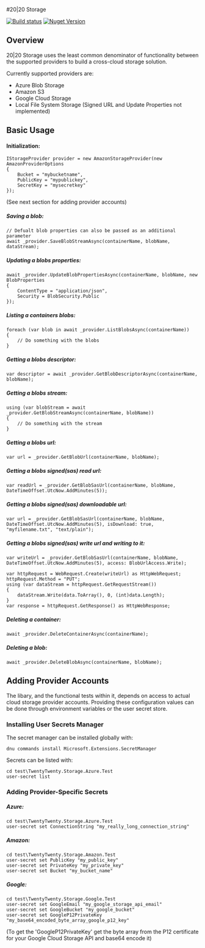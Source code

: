 #20|20 Storage

[![Build status](https://ci.appveyor.com/api/projects/status/0ss5kpj5gy739vwx/branch/master?svg=true)](https://ci.appveyor.com/project/2020IP/twentytwenty-storage/branch/master)
[![Nuget Version](https://img.shields.io/nuget/v/TwentyTwenty.Storage.svg)](https://www.nuget.org/packages/TwentyTwenty.Storage/)

<!--TravisCI: [![Build Status](https://travis-ci.org/2020IP/TwentyTwenty.Storage.svg)](https://travis-ci.org/2020IP/TwentyTwenty.Storage)-->

## Overview

20|20 Storage uses the least common denominator of functionality between the supported providers to build a cross-cloud storage solution.

Currently supported providers are:
* Azure Blob Storage
* Amazon S3
* Google Cloud Storage
* Local File System Storage (Signed URL and Update Properties not implemented)

## Basic Usage

#### Initialization:
```
IStorageProvider provider = new AmazonStorageProvider(new AmazonProviderOptions
{
    Bucket = "mybucketname",
    PublicKey = "mypublickey",
    SecretKey = "mysecretkey"
});
```
(See next section for adding provider accounts)

##### Saving a blob:
```
// Defualt blob properties can also be passed as an additional parameter
await _provider.SaveBlobStreamAsync(containerName, blobName, dataStream);
```

##### Updating a blobs properties:
```
await _provider.UpdateBlobPropertiesAsync(containerName, blobName, new BlobProperties
{
    ContentType = "application/json",
    Security = BlobSecurity.Public
});
```

##### Listing a containers blobs:
```
foreach (var blob in await _provider.ListBlobsAsync(containerName))
{
    // Do something with the blobs
}
```

##### Getting a blobs descriptor:
```
var descriptor = await _provider.GetBlobDescriptorAsync(containerName, blobName);
```

##### Getting a blobs stream:
```
using (var blobStream = await _provider.GetBlobStreamAsync(containerName, blobName))
{
    // Do something with the stream
}
```

##### Getting a blobs url:
```
var url = _provider.GetBlobUrl(containerName, blobName);
```

##### Getting a blobs signed(sas) read url:
```
var readUrl = _provider.GetBlobSasUrl(containerName, blobName, DateTimeOffset.UtcNow.AddMinutes(5));
```

##### Getting a blobs signed(sas) downloadable url:
```
var url = _provider.GetBlobSasUrl(containerName, blobName, DateTimeOffset.UtcNow.AddMinutes(5), isDownload: true, "myfilename.txt", "text/plain");
```

##### Getting a blobs signed(sas) write url and writing to it:
```
var writeUrl = _provider.GetBlobSasUrl(containerName, blobName, DateTimeOffset.UtcNow.AddMinutes(5), access: BlobUrlAccess.Write);

var httpRequest = WebRequest.Create(writeUrl) as HttpWebRequest;
httpRequest.Method = "PUT";
using (var dataStream = httpRequest.GetRequestStream())
{
    dataStream.Write(data.ToArray(), 0, (int)data.Length);
}
var response = httpRequest.GetResponse() as HttpWebResponse;
```

##### Deleting a container:
```
await _provider.DeleteContainerAsync(containerName);
```

##### Deleting a blob:
```
await _provider.DeleteBlobAsync(containerName, blobName);
```

## Adding Provider Accounts

The libary, and the functional tests within it, depends on access to actual cloud storage provider accounts.  Providing these configuration values can be done through environment variables or the user secret store.

### Installing User Secrets Manager
The secret manager can be installed globally with:
```
dnu commands install Microsoft.Extensions.SecretManager
```

Secrets can be listed with:
```
cd test\TwentyTwenty.Storage.Azure.Test
user-secret list
```

### Adding Provider-Specific Secrets

##### Azure:
```
cd test\TwentyTwenty.Storage.Azure.Test
user-secret set ConnectionString "my_really_long_connection_string"
```
##### Amazon:
```
cd test\TwentyTwenty.Storage.Amazon.Test
user-secret set PublicKey "my_public_key"
user-secret set PrivateKey "my_private_key"
user-secret set Bucket "my_bucket_name"
```
##### Google:
```
cd test\TwentyTwenty.Storage.Google.Test
user-secret set GoogleEmail "my_google_storage_api_email"
user-secret set GoogleBucket "my_google_bucket"
user-secret set GoogleP12PrivateKey "my_base64_encoded_byte_array_google_p12_key"
```
(To get the 'GoogleP12PrivateKey' get the byte array from the P12 certificate for your Google Cloud Storage API and base64 encode it)